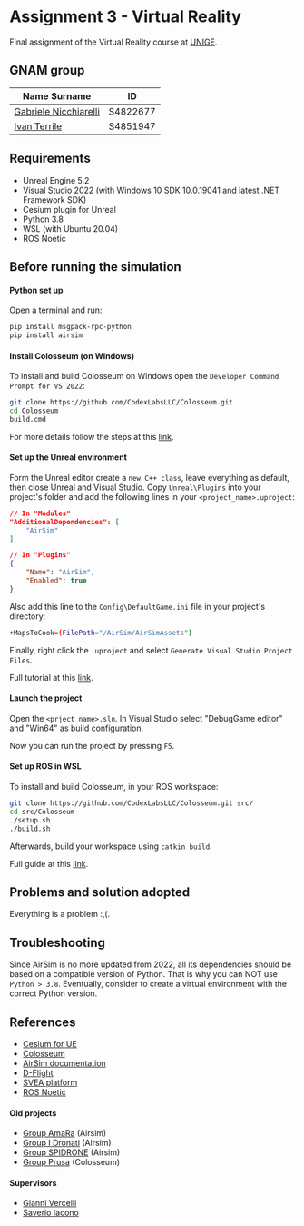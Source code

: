 # Assignment 3 - Virtual Reality

Final assignment of the Virtual Reality course at [UNIGE](https://unige.it/).

## GNAM group

| Name Surname | ID |
| ------------ | -- |
| [Gabriele Nicchiarelli](https://github.com/gabri00) | S4822677 |
| [Ivan Terrile](https://github.com/Ivanterry00)      | S4851947 |

## Requirements

- Unreal Engine 5.2
- Visual Studio 2022 (with Windows 10 SDK 10.0.19041 and latest .NET Framework SDK)
- Cesium plugin for Unreal
- Python 3.8
- WSL (with Ubuntu 20.04)
- ROS Noetic

## Before running the simulation

#### Python set up

Open a terminal and run:

```bash
pip install msgpack-rpc-python
pip install airsim
```

#### Install Colosseum (on Windows)

To install and build Colosseum on Windows open the `Developer Command Prompt for VS 2022`:

```bash
git clone https://github.com/CodexLabsLLC/Colosseum.git
cd Colosseum
build.cmd
```

For more details follow the steps at this [link](https://microsoft.github.io/AirSim/build_windows/).

#### Set up the Unreal environment

Form the Unreal editor create a `new C++ class`, leave everything as default, then close Unreal and Visual Studio.
Copy `Unreal\Plugins` into your project's folder and add the following lines in your `<project_name>.uproject`:

```json
// In "Modules"
"AdditionalDependencies": [
    "AirSim"
]

// In "Plugins"
{
    "Name": "AirSim",
    "Enabled": true
}
```

Also add this line to the `Config\DefaultGame.ini` file in your project's directory:

```bash
+MapsToCook=(FilePath="/AirSim/AirSimAssets")
```

Finally, right click the `.uproject` and select `Generate Visual Studio Project Files`.

Full tutorial at this [link](https://microsoft.github.io/AirSim/unreal_custenv/).

#### Launch the project

Open the `<prject_name>.sln`. In Visual Studio select "DebugGame editor" and "Win64" as build configuration.

Now you can run the project by pressing `F5`.

#### Set up ROS in WSL

To install and build Colosseum, in your ROS workspace:

```bash
git clone https://github.com/CodexLabsLLC/Colosseum.git src/
cd src/Colosseum
./setup.sh
./build.sh
```

Afterwards, build your workspace using `catkin build`.

Full guide at this [link](https://microsoft.github.io/AirSim/airsim_ros_pkgs/).

## Problems and solution adopted

Everything is a problem :,(.

## Troubleshooting
Since AirSim is no more updated from 2022, all its dependencies should be based on a compatible version of Python. That is why you can NOT use `Python > 3.8`.
Eventually, consider to create a virtual environment with the correct Python version.

## References

- [Cesium for UE](https://cesium.com/learn/unreal/)
- [Colosseum](https://github.com/CodexLabsLLC/Colosseum)
- [AirSim documentation](https://microsoft.github.io/AirSim/)
- [D-Flight](https://www.d-flight.it/new_portal/)
- [SVEA platform](https://github.com/Fedezac/svea)
- [ROS Noetic](https://wiki.ros.org/noetic)

#### Old projects

- [Group AmaRa](https://github.com/AuroraD-Hub/VR_Assignment/tree/main) (Airsim)
- [Group I Dronati](https://github.com/mmatteo-hub/VR4R_Assignment/tree/main) (Airsim)
- [Group SPIDRONE](https://github.com/Nirmalkumar-007/VIRTUAL-REALITY-FOR-ROBOTICS-SPIDRONE) (Airsim)
- [Group Prusa](https://github.com/MatteoCarlone/Virtual_Reality) (Colosseum)

<!-- - [UE & VS setup](https://docs.unrealengine.com/4.27/en-US/ProductionPipelines/DevelopmentSetup/VisualStudioSetup/)
- [Full UE guide](https://github.com/mikeroyal/Unreal-Engine-Guide) -->

#### Supervisors

- [Gianni Vercelli](gianni.vercelli@unige.it)
- [Saverio Iacono](saverio.iacono@unige.it)
